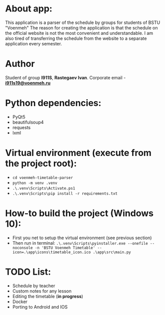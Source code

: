 ﻿# About app:
This application is a parser of the schedule by groups for students of BSTU "Voenmeh"
The reason for creating the application is that the schedule on the official website is not the most convenient and understandable. I am also tired of transferring the schedule from the website to a separate application every semester.  

# Author
Student of group **I911S**, **Rastegaev Ivan**. Corporate email - **i911s19@voenmeh.ru**

# Python dependencies:
* PyQt5
* beautifulsoup4
* requests
* lxml

# Virtual environment (execute from the project root): 
* `cd voenmeh-timetable-parser`
* `python -m venv .venv`
* `.\.venv\Scripts\Activate.ps1`
* `.\.venv\Scripts\pip install -r requirements.txt`

# How-to build the project (Windows 10):
* First you net to setup the virtual environment (see previous section)
* Then run in terminal:
`.\.venv\Scripts\pyinstaller.exe --onefile --noconsole -n 'BSTU Voenmeh Timetable' --icon=.\app\icons\timetable_icon.ico .\app\src\main.py`

# TODO List:
* Schedule by teacher
* Сustom notes for any lesson
* Editing the timetable (**in progress**)
* Docker
* Porting to Android and IOS
